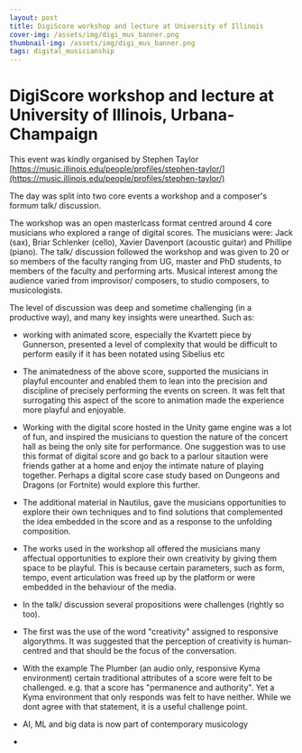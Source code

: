```yaml
---
layout: post
title: DigiScore workshop and lecture at University of Illinois
cover-img: /assets/img/digi_mus_banner.png
thumbnail-img: /assets/img/digi_mus_banner.png
tags: digital_musicianship
---
```


# **DigiScore workshop and lecture at University of Illinois, Urbana-Champaign**

This event was kindly organised by Stephen Taylor [https://music.illinois.edu/people/profiles/stephen-taylor/](https://music.illinois.edu/people/profiles/stephen-taylor/)

The day was split into two core events a workshop and a composer's formum talk/ discussion.

The workshop was an open masterlcass format centred around 4 core musicians who explored a range of digital scores. 
The musicians were: Jack (sax), Briar Schlenker (cello), Xavier Davenport (acoustic guitar) and Phillipe (piano). The talk/ discussion followed the workshop and was given to 20 or so members of the faculty ranging from UG, master and PhD students, 
to members of the faculty and performing arts. Musical interest among the audience varied from improvisor/ composers, to studio composers, to musicologists. 

The level of discussion was deep and sometime challenging (in a productive way), and many key insights were unearthed. Such as:

- working with animated score, especially the Kvartett piece by Gunnerson, presented a level of complexity that would be difficult to perform easily if it has been notated using Sibelius etc
- The animatedness of the above score, supported the musicians in playful encounter and enabled them to lean into the precision and discipline of precisely performing the events on screen. It was felt that surrogating this aspect of the score to animation made the experience more playful and enjoyable.
- Working with the digital score hosted in the Unity game engine was a lot of fun, and inspired the musicians to question the nature of the concert hall as being the only site for performance. One suggestion was to use this format of digital score and go back to a parlour sitaution were friends gather at a home and enjoy the intimate nature of playing together. Perhaps a digital score case study based on Dungeons and Dragons (or Fortnite) would explore this further.
- The additional material in Nautilus, gave the musicians opportunities to explore their own techniques and to find solutions that complemented the idea embedded in the score and as a response to the unfolding composition.
- The works used in the workshop all offered the musicians many affectual opportunities to explore their own creativity by giving them space to be playful. This is because certain parameters, such as form, tempo, event articulation was freed up by the platform or were embedded in the behaviour of the media.

- In the talk/ discussion several propositions were challenges (rightly so too).
- The first was the use of the word "creativity" assigned to responsive algorythms. It was suggested that the perception of creativity is human-centred and that should be the focus of the conversation.
- With the example The Plumber (an audio only, responsive Kyma environment) certain traditional attributes of a score were felt to be challenged. e.g. that a score has "permanence and authority". Yet a Kyma environment that only responds was felt to have neither. While we dont agree with that statement, it is a useful challenge point.
- AI, ML and big data is now part of contemporary musicology
- 